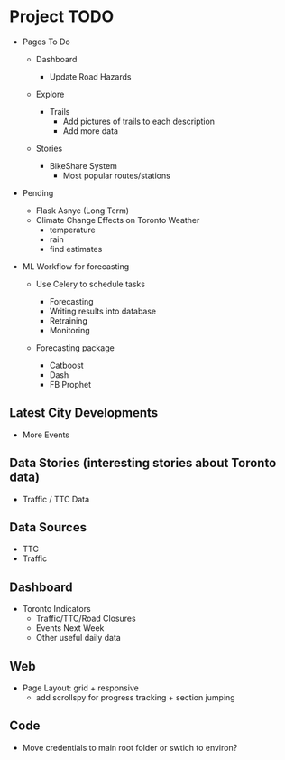 Project TODO
===
*   Pages To Do
    *   Dashboard
        *   Update Road Hazards
    *   Explore
        *   Trails
            *   Add pictures of trails to each description 
            *   Add more data
        
    *   Stories
        *   BikeShare System 
            *   Most popular routes/stations

*   Pending 
    *   Flask Asnyc (Long Term)
    *   Climate Change Effects on Toronto Weather
        *   temperature
        *   rain
        *   find estimates

*   ML Workflow for forecasting
    *   Use Celery to schedule tasks
        *   Forecasting
        *   Writing results into database
        *   Retraining
        *   Monitoring   

    *   Forecasting package
        *   Catboost
        *   Dash
        *   FB Prophet

Latest City Developments
---
*  More Events

Data Stories (interesting stories about Toronto data)
---
*   Traffic / TTC Data

Data Sources
---
*   TTC
*   Traffic

Dashboard
---
*   Toronto Indicators
    *   Traffic/TTC/Road Closures
    *   Events Next Week
    *   Other useful daily data

Web
---
*   Page Layout: grid + responsive
    *   add scrollspy for progress tracking + section jumping

Code
---
*   Move credentials to main root folder or swtich to environ?
